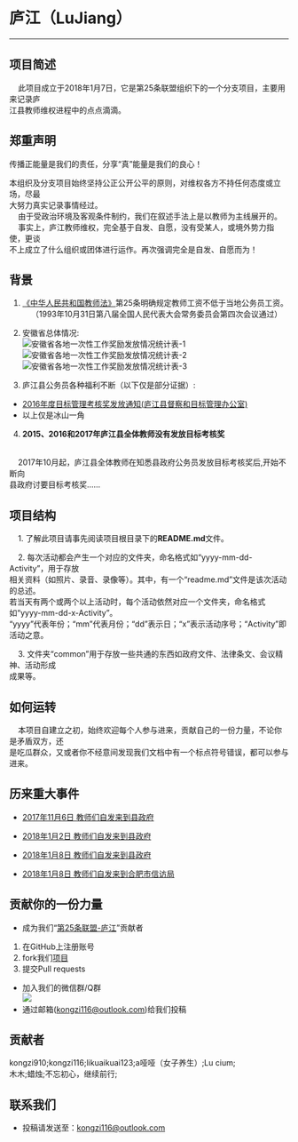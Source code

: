 # 庐江（LuJiang）
---------------
## 项目简述

    此项目成立于2018年1月7日，它是第25条联盟组织下的一个分支项目，主要用来记录庐<br/>
江县教师维权进程中的点点滴滴。
## 郑重声明

传播正能量是我们的责任，分享“真”能量是我们的良心！<br/>
    
本组织及分支项目始终坚持公正公开公平的原则，对维权各方不持任何态度或立场，尽最<br/>
大努力真实记录事情经过。<br/>
    由于受政治环境及客观条件制约，我们在叙述手法上是以教师为主线展开的。<br/>
    事实上，庐江教师维权，完全基于自发、自愿，没有受某人，或境外势力指使，更谈<br/>
不上成立了什么组织或团体进行运作。再次强调完全是自发、自愿而为！<br/>
## 背景

1. [《中华人民共和国教师法》](https://learn.tsinghua.edu.cn/flfg/js/jiaoshifa.htm)第25条明确规定教师工资不低于当地公务员工资。<br/>
    （1993年10月31日第八届全国人民代表大会常务委员会第四次会议通过）
2. 安徽省总体情况:<br/>
![安徽省各地一次性工作奖励发放情况统计表-1]( https://github.com/25thAssociation/LuJiang/blob/master/common/%E5%90%84%E5%9C%B0%E4%B8%80%E6%AC%A1%E6%80%A7%E5%B7%A5%E4%BD%9C%E5%A5%96%E5%8A%B1%E5%8F%91%E6%94%BE%E6%83%85%E5%86%B5%E7%BB%9F%E8%AE%A1%E8%A1%A8(%E5%AE%89%E5%BE%BD%E7%9C%81%E6%95%99%E8%82%B2%E5%8E%85)-1.png )
![安徽省各地一次性工作奖励发放情况统计表-2]( https://github.com/25thAssociation/LuJiang/blob/master/common/%E5%90%84%E5%9C%B0%E4%B8%80%E6%AC%A1%E6%80%A7%E5%B7%A5%E4%BD%9C%E5%A5%96%E5%8A%B1%E5%8F%91%E6%94%BE%E6%83%85%E5%86%B5%E7%BB%9F%E8%AE%A1%E8%A1%A8(%E5%AE%89%E5%BE%BD%E7%9C%81%E6%95%99%E8%82%B2%E5%8E%85)-2.png)
![安徽省各地一次性工作奖励发放情况统计表-3]( https://github.com/25thAssociation/LuJiang/blob/master/common/%E5%90%84%E5%9C%B0%E4%B8%80%E6%AC%A1%E6%80%A7%E5%B7%A5%E4%BD%9C%E5%A5%96%E5%8A%B1%E5%8F%91%E6%94%BE%E6%83%85%E5%86%B5%E7%BB%9F%E8%AE%A1%E8%A1%A8(%E5%AE%89%E5%BE%BD%E7%9C%81%E6%95%99%E8%82%B2%E5%8E%85)-3.png )

3. 庐江县公务员各种福利不断（以下仅是部分证据）:<br/>
- [2016年度目标管理考核奖发放通知(庐江县督察和目标管理办公室)](https://github.com/25thAssociation/LuJiang/blob/master/common/2016%E5%B9%B4%E5%BA%A6%E7%9B%AE%E6%A0%87%E7%AE%A1%E7%90%86%E8%80%83%E6%A0%B8%E5%A5%96%E5%8F%91%E6%94%BE%E9%80%9A%E7%9F%A5(%E5%BA%90%E6%B1%9F%E5%8E%BF%E7%9D%A3%E5%AF%9F%E5%92%8C%E7%9B%AE%E6%A0%87%E7%AE%A1%E7%90%86%E5%8A%9E%E5%85%AC%E5%AE%A4).png)
- 以上仅是冰山一角
4. **2015、2016和2017年庐江县全体教师没有发放目标考核奖**<br/>
<br/>
    2017年10月起，庐江县全体教师在知悉县政府公务员发放目标考核奖后,开始不断向<br/>
县政府讨要目标考核奖……

## 项目结构

    1. 了解此项目请事先阅读项目根目录下的**README.md**文件。 <br/>
    
    2. 每次活动都会产生一个对应的文件夹，命名格式如“yyyy-mm-dd-Activity”，用于存放<br/>
        相关资料（如照片、录音、录像等）。其中，有一个“readme.md”文件是该次活动的总述。<br/>
        若当天有两个或两个以上活动时，每个活动依然对应一个文件夹，命名格式如“yyyy-mm-dd-x-Activity”。<br/>
        “yyyy”代表年份；“mm”代表月份；“dd”表示日；“x”表示活动序号；“Activity”即活动之意。<br/>

    3. 文件夹“common”用于存放一些共通的东西如政府文件、法律条文、会议精神、活动形成<br/>
成果等。<br/>
    
## 如何运转

    本项目自建立之初，始终欢迎每个人参与进来，贡献自己的一份力量，不论你是矛盾双方，还<br/>
是吃瓜群众，又或者你不经意间发现我们文档中有一个标点符号错误，都可以参与进来。<br/>

## 历来重大事件
- [2017年11月6日 教师们自发来到县政府](https://github.com/25thAssociation/LuJiang/blob/master/2017-11-6-Activity/readme.md)

- [2018年1月2日 教师们自发来到县政府](https://github.com/25thAssociation/LuJiang/blob/master/2018-1-2-Activity/readme.md)

- [2018年1月8日 教师们自发来到县政府](https://github.com/25thAssociation/LuJiang/blob/master/2018-1-8-Activity/readme.md)

- [2018年1月8日 教师们自发来到合肥市信访局](https://github.com/25thAssociation/LuJiang/blob/master/2018-1-8-2-Activity/readme.md)

## 贡献你的一份力量
- 成为我们“[第25条联盟-庐江](https://github.com/25thAssociation/LuJiang?from=groupmessage)”贡献者<br/>
1. 在GitHub上注册账号
2. fork我们[项目](https://github.com/25thAssociation/LuJiang/)
3. 提交Pull requests
- 加入我们的微信群/Q群<br/>
![](https://github.com/25thAssociation/LuJiang/blob/master/common/%E5%AE%89%E5%BE%BD%E6%95%99%E5%B8%88%E4%BF%A1%E6%81%AF%E4%BA%A4%E6%B5%81QQ%E7%BE%A4%E4%BA%8C%E7%BB%B4%E7%A0%81.png)
- 通过邮箱(kongzi116@outlook.com)给我们投稿
## 贡献者
kongzi910;kongzi116;likuaikuai123;a哑哑（女子养生）;Lu cium;<br/>
木木;蜡烛;不忘初心，继续前行;<br/>
## 联系我们
- 投稿请发送至：kongzi116@outlook.com
